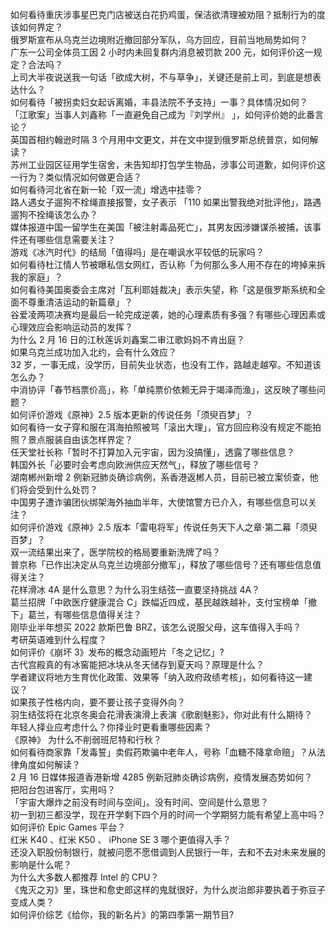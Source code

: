 如何看待重庆涉事星巴克门店被送白花扔鸡蛋，保洁欲清理被劝阻？抵制行为的度该如何界定？  
俄罗斯宣布从乌克兰边境附近撤回部分军队，乌方回应，目前当地局势如何？  
广东一公司全体员工因 2 小时内未回复群内消息被罚款 200 元，如何评价这一规定？合法吗？  
上司大半夜说送我一句话「欲成大树，不与草争」，关键还是前上司，到底是想表达什么？  
如何看待「被拐卖妇女起诉离婚，丰县法院不予支持」一事？具体情况如何？  
「江歌案」当事人刘鑫称「一直避免自己成为『刘学州』 」，如何评价她的此番言论？  
英国首相约翰逊时隔 3 个月用中文更文，并在文中提到俄罗斯总统普京，如何解读？  
苏州工业园区征用学生宿舍，未告知却打包学生物品，涉事公司道歉，如何评价这一行为？类似情况如何做更合适？  
如何看待河北省在新一轮「双一流」增选中挂零？  
路人遇女子遛狗不栓绳直接报警，女子表示 「110 如果出警我绝对批评他」，路遇遛狗不拴绳该怎么办？  
媒体报道中国一留学生在美国「被注射毒品死亡」，其男友因涉嫌谋杀被捕，该事件还有哪些信息需要关注？  
游戏《冰汽时代》的结局「值得吗」是在嘲讽水平较低的玩家吗？  
如何看待杜江情人节被曝私信女网红，否认称「为何那么多人用不存在的垮掉来拆我的家庭」？  
如何看待美国奥委会主席对「瓦利耶娃裁决」表示失望，称「这是俄罗斯系统和全面不尊重清洁运动的新篇章」？  
谷爱凌两项决赛均是最后一轮完成逆袭，她的心理素质有多强？有哪些心理因素或心理效应会影响运动员的发挥？  
为什么 2 月 16 日的江秋莲诉刘鑫案二审江歌妈妈不肯出庭？  
如果乌克兰成功加入北约，会有什么效应？  
32 岁，一事无成，没学历，目前失业状态，也没有工作，路越走越窄。不知道该怎么办？  
中消协评「春节档票价高」，称「单纯票价依赖无异于竭泽而渔」，这反映了哪些问题？  
如何评价游戏《原神》2.5 版本更新的传说任务「须臾百梦」？  
如何看待一女子穿和服在洱海拍照被骂「滚出大理」，官方回应称没有规定不能拍照？景点服装自由该怎样界定？  
任天堂社长称「暂时不打算加入元宇宙，因为没搞懂」，透露了哪些信息？  
韩国外长「必要时会考虑向欧洲供应天然气」，释放了哪些信号？  
湖南郴州新增 2 例新冠肺炎确诊病例，系香港返郴人员，目前已被立案侦查，他们将会受到什么处罚？  
中国男子遭诈骗团伙绑架海外抽血半年，大使馆警方已介入，有哪些信息可以关注？  
如何评价游戏《原神》2.5 版本「雷电将军」传说任务天下人之章·第二幕「须臾百梦」？  
双一流结果出来了，医学院校的格局要重新洗牌了吗？  
普京称「已作出决定从乌克兰边境部分撤军」，释放了哪些信号？还有哪些信息值得关注？  
花样滑冰 4A 是什么意思？为什么羽生结弦一直要坚持挑战 4A？  
葛兰招牌「中欧医疗健康混合 C」跌幅近四成，基民越跌越补，支付宝榜单「撤下」葛兰，有哪些信息值得关注？  
刚毕业半年想买 2022 款斯巴鲁 BRZ，该怎么说服父母，这车值得入手吗？  
考研英语难到什么程度？  
如何评价《崩坏 3》发布的概念动画短片「冬之记忆」?  
古代宫殿真的有冰窖能把冰块从冬天储存到夏天吗？原理是什么？  
学者建议将地方生育优化政策、效果等「纳入政府政绩考核」，如何看待这一建议？  
如果孩子性格内向，要不要让孩子变得外向？  
羽生结弦将在北京冬奥会花滑表演滑上表演《歌剧魅影》，你对此有什么期待？  
年轻人择业应考虑什么？你择业时更看重哪些因素？  
《原神》 为什么不削弱班尼特和行秋？  
如何看待商家靠「发毒誓」卖假药欺骗中老年人，号称「血糖不降拿命赔」？从法律角度如何解读？  
2 月 16 日媒体报道香港新增 4285 例新冠肺炎确诊病例，疫情发展态势如何？  
把阳台包进客厅，实用吗？  
「宇宙大爆炸之前没有时间与空间」。没有时间、空间是什么意思？  
初一到初三都没学，现在开学剩下四个月的时间一个学期努力能有希望上高中吗？  
如何评价 Epic Games 平台？  
红米 K40 、红米 K50 、 iPhone SE 3 哪个更值得入手？  
还没入职股份制银行，就被问愿不愿借调到人民银行一年，去和不去对未来发展的影响是什么呢？  
为什么大多数人都推荐 Intel 的 CPU？  
《鬼灭之刃》里，珠世和愈史郎这样的鬼就很好，为什么炭治郎非要执着于弥豆子变成人类？  
如何评价综艺《给你，我的新名片》的第四季第一期节目?  
